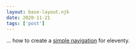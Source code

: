 ```yaml
---
layout: base-layout.njk
date: 2020-11-21
tags: ['post']
---
```


... how to create a [simple navigation](https://github.com/11ty/eleventy/issues/455) for eleventy.
